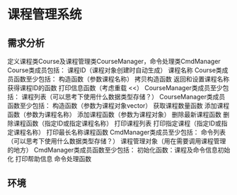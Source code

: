 # 课程管理系统

## 需求分析

定义课程类Course及课程管理类CourseManager，命令处理类CmdManager
Course类成员包括：
课程ID（课程对象创建时自动生成）
课程名称
Course类成员函数至少包括：
构造函数（参数课程名称）
拷贝构造函数
返回和设置课程名称
获得课程ID的函数
打印信息函数（考虑重载 <<）
CourseManager类成员至少包括：
课程列表（可以思考下使用什么数据类型存储？）
CourseManager类成员函数至少包括：
构造函数（参数为课程对象vector）
获取课程数量函数
添加课程函数（参数为课程名称）
添加课程函数（参数为课程对象）
删除最新课程函数
删除课程函数（指定ID或指定课程名称）
打印课程列表
打印指定课程（指定ID或指定课程名称）
打印最长名称课程函数
CmdManager类成员至少包括：
命令列表（可以思考下使用什么数据类型存储？）
课程管理对象（用在需要调用课程管理的地方）
CmdManager类成员函数至少包括：
初始化函数：课程及命令信息初始化
打印帮助信息
命令处理函数

## 环境

